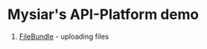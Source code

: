 Mysiar's API-Platform demo
==========================

1. [FileBundle](src/Mysiar/FileBundle) - uploading files